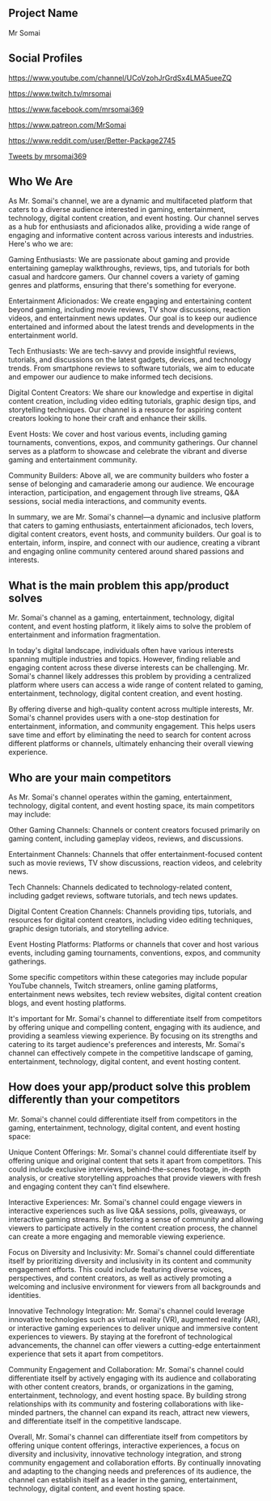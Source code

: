 Project Name
---------------
Mr Somai

Social Profiles
---------------

[https://www.youtube.com/channel/UCoVzohJrGrdSx4LMA5ueeZQ
](https://www.youtube.com/channel/UCoVzohJrGrdSx4LMA5ueeZQ)

[https://www.twitch.tv/mrsomai
](https://www.twitch.tv/mrsomai)

[https://www.facebook.com/mrsomai369
](https://www.facebook.com/mrsomai369)

[https://www.patreon.com/MrSomai
](https://www.patreon.com/MrSomai)

[https://www.reddit.com/user/Better-Package2745
](https://www.reddit.com/user/Better-Package2745)

[Tweets by mrsomai369
](https://twitter.com/mrsomai369?ref_src=twsrc%5Etfw)


Who We Are
-----
As Mr. Somai's channel, we are a dynamic and multifaceted platform that caters to a diverse audience interested in gaming, entertainment, technology, digital content creation, and event hosting. Our channel serves as a hub for enthusiasts and aficionados alike, providing a wide range of engaging and informative content across various interests and industries. Here's who we are:

Gaming Enthusiasts: We are passionate about gaming and provide entertaining gameplay walkthroughs, reviews, tips, and tutorials for both casual and hardcore gamers. Our channel covers a variety of gaming genres and platforms, ensuring that there's something for everyone.

Entertainment Aficionados: We create engaging and entertaining content beyond gaming, including movie reviews, TV show discussions, reaction videos, and entertainment news updates. Our goal is to keep our audience entertained and informed about the latest trends and developments in the entertainment world.

Tech Enthusiasts: We are tech-savvy and provide insightful reviews, tutorials, and discussions on the latest gadgets, devices, and technology trends. From smartphone reviews to software tutorials, we aim to educate and empower our audience to make informed tech decisions.

Digital Content Creators: We share our knowledge and expertise in digital content creation, including video editing tutorials, graphic design tips, and storytelling techniques. Our channel is a resource for aspiring content creators looking to hone their craft and enhance their skills.

Event Hosts: We cover and host various events, including gaming tournaments, conventions, expos, and community gatherings. Our channel serves as a platform to showcase and celebrate the vibrant and diverse gaming and entertainment community.

Community Builders: Above all, we are community builders who foster a sense of belonging and camaraderie among our audience. We encourage interaction, participation, and engagement through live streams, Q&A sessions, social media interactions, and community events.

In summary, we are Mr. Somai's channel—a dynamic and inclusive platform that caters to gaming enthusiasts, entertainment aficionados, tech lovers, digital content creators, event hosts, and community builders. Our goal is to entertain, inform, inspire, and connect with our audience, creating a vibrant and engaging online community centered around shared passions and interests.


What is the main problem this app/product solves
---
Mr. Somai's channel as a gaming, entertainment, technology, digital content, and event hosting platform, it likely aims to solve the problem of entertainment and information fragmentation.

In today's digital landscape, individuals often have various interests spanning multiple industries and topics. However, finding reliable and engaging content across these diverse interests can be challenging. Mr. Somai's channel likely addresses this problem by providing a centralized platform where users can access a wide range of content related to gaming, entertainment, technology, digital content creation, and event hosting.

By offering diverse and high-quality content across multiple interests, Mr. Somai's channel provides users with a one-stop destination for entertainment, information, and community engagement. This helps users save time and effort by eliminating the need to search for content across different platforms or channels, ultimately enhancing their overall viewing experience.


Who are your main competitors
---
As Mr. Somai's channel operates within the gaming, entertainment, technology, digital content, and event hosting space, its main competitors may include:

Other Gaming Channels: Channels or content creators focused primarily on gaming content, including gameplay videos, reviews, and discussions.

Entertainment Channels: Channels that offer entertainment-focused content such as movie reviews, TV show discussions, reaction videos, and celebrity news.

Tech Channels: Channels dedicated to technology-related content, including gadget reviews, software tutorials, and tech news updates.

Digital Content Creation Channels: Channels providing tips, tutorials, and resources for digital content creators, including video editing techniques, graphic design tutorials, and storytelling advice.

Event Hosting Platforms: Platforms or channels that cover and host various events, including gaming tournaments, conventions, expos, and community gatherings.

Some specific competitors within these categories may include popular YouTube channels, Twitch streamers, online gaming platforms, entertainment news websites, tech review websites, digital content creation blogs, and event hosting platforms.

It's important for Mr. Somai's channel to differentiate itself from competitors by offering unique and compelling content, engaging with its audience, and providing a seamless viewing experience. By focusing on its strengths and catering to its target audience's preferences and interests, Mr. Somai's channel can effectively compete in the competitive landscape of gaming, entertainment, technology, digital content, and event hosting content.


How does your app/product solve this problem differently than your competitors
-----
Mr. Somai's channel could differentiate itself from competitors in the gaming, entertainment, technology, digital content, and event hosting space:

Unique Content Offerings: Mr. Somai's channel could differentiate itself by offering unique and original content that sets it apart from competitors. This could include exclusive interviews, behind-the-scenes footage, in-depth analysis, or creative storytelling approaches that provide viewers with fresh and engaging content they can't find elsewhere.

Interactive Experiences: Mr. Somai's channel could engage viewers in interactive experiences such as live Q&A sessions, polls, giveaways, or interactive gaming streams. By fostering a sense of community and allowing viewers to participate actively in the content creation process, the channel can create a more engaging and memorable viewing experience.

Focus on Diversity and Inclusivity: Mr. Somai's channel could differentiate itself by prioritizing diversity and inclusivity in its content and community engagement efforts. This could include featuring diverse voices, perspectives, and content creators, as well as actively promoting a welcoming and inclusive environment for viewers from all backgrounds and identities.

Innovative Technology Integration: Mr. Somai's channel could leverage innovative technologies such as virtual reality (VR), augmented reality (AR), or interactive gaming experiences to deliver unique and immersive content experiences to viewers. By staying at the forefront of technological advancements, the channel can offer viewers a cutting-edge entertainment experience that sets it apart from competitors.

Community Engagement and Collaboration: Mr. Somai's channel could differentiate itself by actively engaging with its audience and collaborating with other content creators, brands, or organizations in the gaming, entertainment, technology, and event hosting space. By building strong relationships with its community and fostering collaborations with like-minded partners, the channel can expand its reach, attract new viewers, and differentiate itself in the competitive landscape.

Overall, Mr. Somai's channel can differentiate itself from competitors by offering unique content offerings, interactive experiences, a focus on diversity and inclusivity, innovative technology integration, and strong community engagement and collaboration efforts. By continually innovating and adapting to the changing needs and preferences of its audience, the channel can establish itself as a leader in the gaming, entertainment, technology, digital content, and event hosting space.
